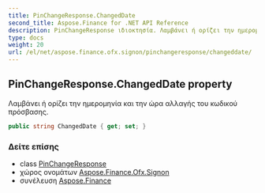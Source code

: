 ```yaml
---
title: PinChangeResponse.ChangedDate
second_title: Aspose.Finance for .NET API Reference
description: PinChangeResponse ιδιοκτησία. Λαμβάνει ή ορίζει την ημερομηνία και την ώρα αλλαγής του κωδικού πρόσβασης.
type: docs
weight: 20
url: /el/net/aspose.finance.ofx.signon/pinchangeresponse/changeddate/
---
```

## PinChangeResponse.ChangedDate property

Λαμβάνει ή ορίζει την ημερομηνία και την ώρα αλλαγής του κωδικού πρόσβασης.

```csharp
public string ChangedDate { get; set; }
```

### Δείτε επίσης

* class [PinChangeResponse](../)
* χώρος ονομάτων [Aspose.Finance.Ofx.Signon](../../pinchangeresponse/)
* συνέλευση [Aspose.Finance](../../../)


